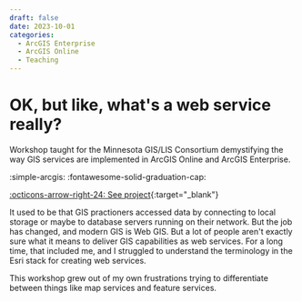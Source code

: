 ```yaml
---
draft: false 
date: 2023-10-01
categories:
  - ArcGIS Enterprise
  - ArcGIS Online
  - Teaching
---
```


# OK, but like, what's a web service really?

Workshop taught for the Minnesota GIS/LIS Consortium demystifying the way GIS services are implemented in ArcGIS Online and ArcGIS Enterprise.

:simple-arcgis:
:fontawesome-solid-graduation-cap:

[:octicons-arrow-right-24: See project](https://projects.travisormsby.com/web-service){:target="_blank"}

<!-- more -->

It used to be that GIS practioners accessed data by connecting to local storage or maybe to database servers running on their network. But the job has changed, and modern GIS is Web GIS. But a lot of people aren't exactly sure what it means to deliver GIS capabilities as web services. For a long time, that included me, and I struggled to understand the terminology in the Esri stack for creating web services.

This workshop grew out of my own frustrations trying to differentiate between things like map services and feature services. 
